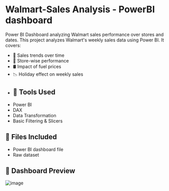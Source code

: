 # Walmart-Sales Analysis - PowerBI dashboard
Power BI Dashboard analyzing Walmart sales performance over stores and dates.
This project analyzes Walmart's weekly sales data using Power BI. It covers:

- 📅 Sales trends over time
- 🏪 Store-wise performance
- 🛢️ Impact of fuel prices 
- 📉 Holiday effect on weekly sales
- ## 🔧 Tools Used
- Power BI
- DAX
- Data Transformation
- Basic Filtering & Slicers
## 📁 Files Included
- Power BI dashboard file
- Raw dataset
 ## 📸 Dashboard Preview
 ![image](https://github.com/user-attachments/assets/c52204f0-98a2-444c-bca6-171f777d7ab9)
